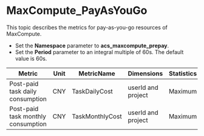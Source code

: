 # MaxCompute\_PayAsYouGo

This topic describes the metrics for pay-as-you-go resources of MaxCompute.

-   Set the **Namespace** parameter to **acs\_maxcompute\_prepay**.
-   Set the **Period** parameter to an integral multiple of 60s. The default value is 60s.

|Metric|Unit|MetricName|Dimensions|Statistics|
|------|----|----------|----------|----------|
|Post-paid task daily consumption|CNY|TaskDailyCost|userId and project|Maximum|
|Post-paid task monthly consumption|CNY|TaskMonthlyCost|userId and project|Maximum|

